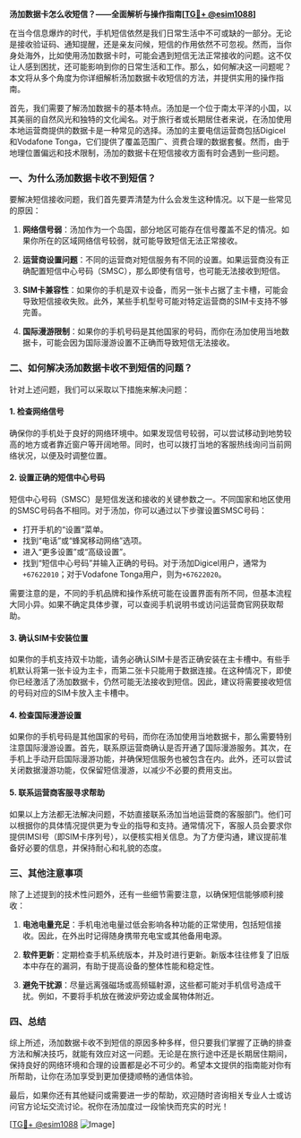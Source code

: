**汤加数据卡怎么收短信？——全面解析与操作指南[[TG💪+ @esim1088](https://t.me/s/esim1088)]**

在当今信息爆炸的时代，手机短信依然是我们日常生活中不可或缺的一部分。无论是接收验证码、通知提醒，还是亲友问候，短信的作用依然不可忽视。然而，当你身处海外，比如使用汤加数据卡时，可能会遇到短信无法正常接收的问题。这不仅让人感到困扰，还可能影响到你的日常生活和工作。那么，如何解决这一问题呢？本文将从多个角度为你详细解析汤加数据卡收短信的方法，并提供实用的操作指南。

首先，我们需要了解汤加数据卡的基本特点。汤加是一个位于南太平洋的小国，以其美丽的自然风光和独特的文化闻名。对于旅行者或长期居住者来说，在汤加使用本地运营商提供的数据卡是一种常见的选择。汤加的主要电信运营商包括Digicel和Vodafone Tonga，它们提供了覆盖范围广、资费合理的数据套餐。然而，由于地理位置偏远和技术限制，汤加的数据卡在短信接收方面有时会遇到一些问题。

### 一、为什么汤加数据卡收不到短信？

要解决短信接收问题，我们首先要弄清楚为什么会发生这种情况。以下是一些常见的原因：

1. **网络信号弱**：汤加作为一个岛国，部分地区可能存在信号覆盖不足的情况。如果你所在的区域网络信号较弱，就可能导致短信无法正常接收。
   
2. **运营商设置问题**：不同的运营商对短信服务有不同的设置。如果运营商没有正确配置短信中心号码（SMSC），那么即使有信号，也可能无法接收到短信。

3. **SIM卡兼容性**：如果你的手机是双卡设备，而另一张卡占据了主卡槽，可能会导致短信接收失败。此外，某些手机型号可能对特定运营商的SIM卡支持不够完善。

4. **国际漫游限制**：如果你的手机号码是其他国家的号码，而你在汤加使用当地数据卡，可能会因为国际漫游设置不正确而导致短信无法接收。

### 二、如何解决汤加数据卡收不到短信的问题？

针对上述问题，我们可以采取以下措施来解决问题：

#### 1. 检查网络信号

确保你的手机处于良好的网络环境中。如果发现信号较弱，可以尝试移动到地势较高的地方或者靠近窗户等开阔地带。同时，也可以拨打当地的客服热线询问当前网络状况，以便及时调整位置。

#### 2. 设置正确的短信中心号码

短信中心号码（SMSC）是短信发送和接收的关键参数之一。不同国家和地区使用的SMSC号码各不相同。对于汤加，你可以通过以下步骤设置SMSC号码：

- 打开手机的“设置”菜单。
- 找到“电话”或“蜂窝移动网络”选项。
- 进入“更多设置”或“高级设置”。
- 找到“短信中心号码”并输入正确的号码。对于汤加Digicel用户，通常为`+67622010`；对于Vodafone Tonga用户，则为`+67622020`。

需要注意的是，不同的手机品牌和操作系统可能在设置界面有所不同，但基本流程大同小异。如果不确定具体步骤，可以查阅手机说明书或访问运营商官网获取帮助。

#### 3. 确认SIM卡安装位置

如果你的手机支持双卡功能，请务必确认SIM卡是否正确安装在主卡槽中。有些手机默认将第一张卡设为主卡，而第二张卡只能用于数据连接。在这种情况下，即使你已经激活了汤加数据卡，仍然可能无法接收到短信。因此，建议将需要接收短信的号码对应的SIM卡放入主卡槽中。

#### 4. 检查国际漫游设置

如果你的手机号码是其他国家的号码，而你在汤加使用当地数据卡，那么需要特别注意国际漫游设置。首先，联系原运营商确认是否开通了国际漫游服务。其次，在手机上手动开启国际漫游功能，并确保短信服务也被包含在内。此外，还可以尝试关闭数据漫游功能，仅保留短信漫游，以减少不必要的费用支出。

#### 5. 联系运营商客服寻求帮助

如果以上方法都无法解决问题，不妨直接联系汤加当地运营商的客服部门。他们可以根据你的具体情况提供更为专业的指导和支持。通常情况下，客服人员会要求你提供IMSI号（即SIM卡序列号），以便核实相关信息。为了方便沟通，建议提前准备好必要的信息，并保持耐心和礼貌的态度。

### 三、其他注意事项

除了上述提到的技术性问题外，还有一些细节需要注意，以确保短信能够顺利接收：

1. **电池电量充足**：手机电池电量过低会影响各种功能的正常使用，包括短信接收。因此，在外出时记得随身携带充电宝或其他备用电源。

2. **软件更新**：定期检查手机系统版本，并及时进行更新。新版本往往修复了旧版本中存在的漏洞，有助于提高设备的整体性能和稳定性。

3. **避免干扰源**：尽量远离强磁场或高频辐射源，这些都可能对手机信号造成干扰。例如，不要将手机放在微波炉旁边或金属物体附近。

### 四、总结

综上所述，汤加数据卡收不到短信的原因多种多样，但只要我们掌握了正确的排查方法和解决技巧，就能有效应对这一问题。无论是在旅行途中还是长期居住期间，保持良好的网络环境和合理的设置都是必不可少的。希望本文提供的指南能对你有所帮助，让你在汤加享受到更加便捷顺畅的通信体验。

最后，如果你还有其他疑问或需要进一步的帮助，欢迎随时咨询相关专业人士或访问官方论坛交流讨论。祝你在汤加度过一段愉快而充实的时光！

[[TG💪+ @esim1088](https://t.me/s/esim1088) ![Image](https://i.postimg.cc/4NQfJmqS/Snipaste-2025-05-13-00-14-12.png)]